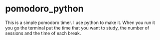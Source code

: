# pomodoro_python

This is a simple pomodoro timer. I use python to make it.
When you run it you go the terminal put the time that you want to study, the number of sessions and the time of each break.
